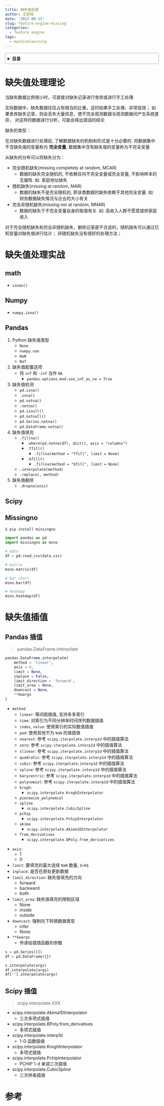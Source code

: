 ```yaml
---
title: 缺失值处理
author: 王哲峰
date: '2022-09-13'
slug: feature-engine-missing
categories:
  - feature engine
tags:
  - machinelearning
---
```


<style>
details {
    border: 1px solid #aaa;
    border-radius: 4px;
    padding: .5em .5em 0;
}
summary {
    font-weight: bold;
    margin: -.5em -.5em 0;
    padding: .5em;
}
details[open] {
    padding: .5em;
}
details[open] summary {
    border-bottom: 1px solid #aaa;
    margin-bottom: .5em;
}
img {
    pointer-events: none;
}
</style>

<details><summary>目录</summary><p>

- [缺失值处理理论](#缺失值处理理论)
- [缺失值处理实战](#缺失值处理实战)
  - [math](#math)
  - [Numpy](#numpy)
  - [Pandas](#pandas)
  - [Scipy](#scipy)
  - [Missingno](#missingno)
- [缺失值插值](#缺失值插值)
  - [Pandas 插值](#pandas-插值)
  - [Scipy 插值](#scipy-插值)
- [参考](#参考)
</p></details><p></p>

# 缺失值处理理论

当缺失数据比例很小时，可直接对缺失记录进行舍弃或进行手工处理

实际数据中，缺失数据往往占有相当的比重，这时如果手工处理，非常低效；
如果舍弃缺失记录，则会丢失大量信息，使不完全观测数据与观测数据间产生系统差异，
对这样的数据进行分析，可能会得出错误的结论

缺失的类型：

在对缺失数据进行处理前, 了解数据缺失的机制和形式是十分必要的. 
将数据集中不含缺失值的变量称为 **完全变量**, 数据集中含有缺失值的变量称为不完全变量 

从缺失的分布可以将缺失分为：

* 完全随机缺失(missing completely at random, MCAR)
    - 数据的缺失完全随机的, 不依赖任何不完全变量或完全变量, 不影响样本的无偏性. 如: 家庭地址缺失
* 随机缺失(missing at random, MAR)
    - 数据的缺失不是完全随机的, 即该类数据的缺失依赖于其他完全变量. 如: 财务数据缺失情况与企业的大小有关
* 完全非随机缺失(missing not at random, MNAR)
    - 数据的缺失于不完全变量自身的取值有关. 如: 高收入人群不愿意提供家庭收入

对于完全随机缺失和完全非随机缺失，删除记录是不合适的，随机缺失可以通过已知变量对缺失值进行估计；
非随机缺失没有很好的处理方法；

# 缺失值处理实战

## math

* `isnan()`

## Numpy

* `numpy.isna()`

## Pandas

1. Python 缺失值类型
    - `None`
    - `numpy.nan`
    - `NaN`
    - `NaT`
2. 缺失值配置选项
    - 将 `inf` 和 `-inf` 当作 `NA`
        - `pandas.options.mod.use_inf_as_na = True`
3. 缺失值检测
    - `pd.isna()`
    - `.isna()`
    - `pd.notna()`
    - `.notna()`
    - `pd.isnull()`
    - `pd.notnull()`
    - `pd.Series.notna()`
    - `pd.DataFrame.notna()`
4. 缺失值填充
    - `.fillna()`
       - `.where(pd.notna(df), dict(), axis = "columns")`
       - `.ffill()`
          - `.fillna(method = "ffill", limit = None)`
       - `.bfill()`
          - `.fillna(method = "bfill", limit = None)`
    - `.interpolate(method)`
    - `.replace(, method)`
5. 缺失值删除
    - `.dropna(axis)`

## Scipy


## Missingno

```bash
$ pip install missingno
```

```python
import pandas as pd
import missingno as msno

# data
df = pd.read_csv(data.csv)

# matrix
msno.matrix(df)

# bar chart
msno.bar(df)

# heatmap
msno.heatmap(df)
```








# 缺失值插值

## Pandas 插值

> pandas.DataFrame.interpolate

```python
pandas.DataFrame.interpolate(
    method = 'linear', 
    axis = 0, 
    limit = None, 
    inplace = False, 
    limit_direction = 'forward', 
    limit_area = None, 
    downcast = None, 
    **kwargs
)
```

* `method`
   - `linear`: 等间距插值, 支持多多索引
   - `time`: 对索引为不同分辨率时间序列数据插值
   - `index`, `value`: 使用索引的实际数值插值
   - `pad`: 使用其他不为 `NaN` 的值插值
   - `nearest`: 参考 `scipy.iterpolate.interp1d` 中的插值算法
   - `zero`: 参考 `scipy.iterpolate.interp1d` 中的插值算法
   - `slinear`: 参考 `scipy.iterpolate.interp1d` 中的插值算法
   - `quadratic`: 参考 `scipy.iterpolate.interp1d` 中的插值算法
   - `cubic`: 参考 `scipy.iterpolate.interp1d` 中的插值算法
   - `spline`: 参考 `scipy.iterpolate.interp1d` 中的插值算法
   - `barycentric`: 参考 `scipy.iterpolate.interp1d` 中的插值算法
   - `polynomial`: 参考 `scipy.iterpolate.interp1d` 中的插值算法
   - `krogh`:
      - `scipy.interpolate.KroghInterpolator`
   - `piecewise_polynomial`
   - `spline`
      - `scipy.interpolate.CubicSpline`
   - `pchip`
      - `scipy.interpolate.PchipInterpolator`
   - `akima`
      - `scipy.interpolate.Akima1DInterpolator`
   - `from_derivatives`
      - `scipy.interpolate.BPoly.from_derivatives`
- `axis`:
   - 1
   - 0
- `limit`: 要填充的最大连续 `NaN` 数量, `$>0$`
- `inplace`: 是否在原处更新数据
- `limit_direction`: 缺失值填充的方向
   - forward
   - backward
   - both
- `limit_area`: 缺失值填充的限制区域
   - None
   - inside
   - outside
- `downcast`: 强制向下转换数据类型
   - infer
   - None
- `**kwargs`
   - 传递给插值函数的参数

```python
s = pd.Series([])
df = pd.DataFrame({})

s.interpolate(args)
df.interpolate(args)
df[""].interpolate(args)
```

## Scipy 插值

> scipy.interpolate.XXX

- scipy.interpolate.Akima1DInterpolator
   - 三次多项式插值
- scipy.interpolate.BPoly.from_derivatives
   - 多项式插值
- scipy.interpolate.interp1d
   - 1-D 函数插值
- scipy.interpolate.KroghInterpolator
   - 多项式插值
- scipy.interpolate.PchipInterpolator
   - PCHIP 1-d 单调三次插值
- scipy.interpolate.CubicSpline
   - 三次样条插值

# 参考
